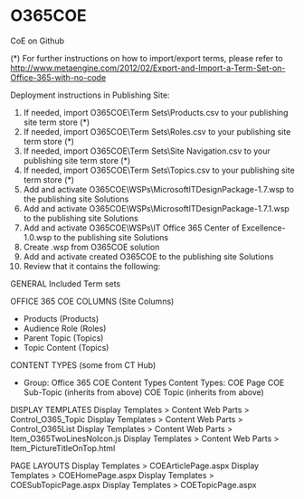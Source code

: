 # O365COE
CoE on Github

(*) For further instructions on how to import/export terms, please refer to http://www.metaengine.com/2012/02/Export-and-Import-a-Term-Set-on-Office-365-with-no-code
 
Deployment instructions in Publishing Site:
1. If needed, import O365COE\Term Sets\Products.csv to your publishing site term store (*)
2. If needed, import O365COE\Term Sets\Roles.csv to your publishing site term store (*)
3. If needed, import O365COE\Term Sets\Site Navigation.csv to your publishing site term store (*)
4. If needed, import O365COE\Term Sets\Topics.csv to your publishing site term store (*)
5. Add and activate O365COE\WSPs\MicrosoftITDesignPackage-1.7.wsp to the publishing site Solutions
6. Add and activate O365COE\WSPs\MicrosoftITDesignPackage-1.7.1.wsp to the publishing site Solutions
7. Add and activate O365COE\WSPs\IT Office 365 Center of Excellence-1.0.wsp to the publishing site Solutions
8. Create .wsp from O365COE solution
9. Add and activate created O365COE to the publishing site Solutions
10. Review that it contains the following:

GENERAL
  Included Term sets

OFFICE 365 COE COLUMNS (Site Columns)
  - Products (Products)
  - Audience Role (Roles)
  - Parent Topic (Topics)
  - Topic Content (Topics)

CONTENT TYPES (some from CT Hub)
  - Group: Office 365 COE Content Types
  Content Types:
    COE Page
    COE Sub-Topic (inherits from above)
    COE Topic (inherits from above)

DISPLAY TEMPLATES
  Display Templates > Content Web Parts > Control_O365_Topic
  Display Templates > Content Web Parts > Control_O365List
  Display Templates > Content Web Parts > Item_O365TwoLinesNoIcon.js
  Display Templates > Content Web Parts > Item_PictureTitleOnTop.html

PAGE LAYOUTS
  Display Templates > COEArticlePage.aspx
  Display Templates > COEHomePage.aspx
  Display Templates > COESubTopicPage.aspx
  Display Templates > COETopicPage.aspx
